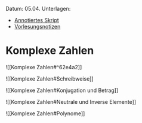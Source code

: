Datum: 05.04.
Unterlagen: 
- [Annotiertes Skript](https://ecampus.uni-bonn.de/goto_ecampus_file_2995409_download.html)
- [Vorlesungsnotizen](https://ecampus.uni-bonn.de/goto_ecampus_file_2995410_download.html)

# Komplexe Zahlen

![[Komplexe Zahlen#^62e4a2]]

![[Komplexe Zahlen#Schreibweise]]

![[Komplexe Zahlen#Konjugation und Betrag]]

![[Komplexe Zahlen#Neutrale und Inverse Elemente]]

![[Komplexe Zahlen#Polynome]]